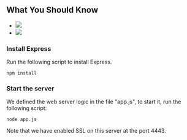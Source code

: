 ## What You Should Know
- [![](https://img.shields.io/badge/Download-Offline%20SDK-orange)](https://www.dynamsoft.com/web-twain/downloads)
- [![](https://img.shields.io/badge/Get-30--day%20FREE%20Trial%20License-blue)](https://www.dynamsoft.com/customer/license/trialLicense/?product=dwt)

### Install Express

Run the following script to install Express.

```
npm install
```

### Start the server

We defined the web server logic in the file "app.js", to start it, run the following script:

```
node app.js
```

Note that we have enabled SSL on this server at the port 4443.

